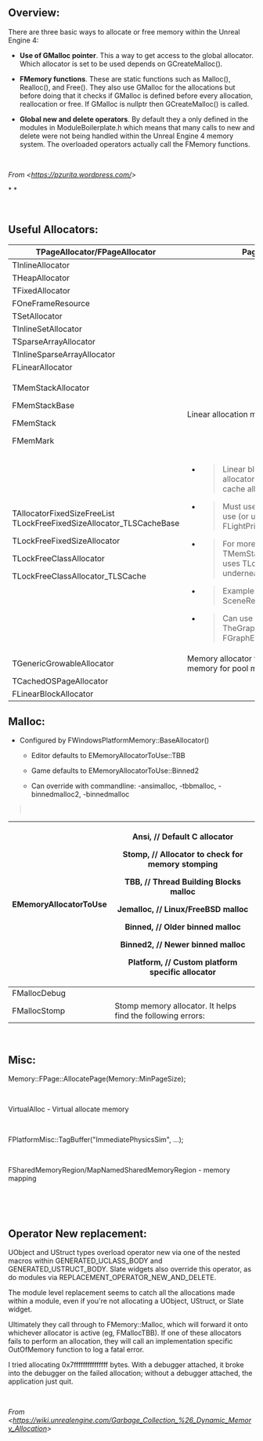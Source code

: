 ## **Overview:**

There are three basic ways to allocate or free memory within the Unreal Engine 4:

-   **Use of GMalloc pointer**. This a way to get access to the global allocator. Which allocator is set to be used depends on GCreateMalloc().

-   **FMemory functions**. These are static functions such as Malloc(), Realloc(), and Free(). They also use GMalloc for the allocations but before doing that it checks if GMalloc is defined before every allocation, reallocation or free. If GMalloc is nullptr then GCreateMalloc() is called.

-   **Global new and delete operators**. By default they a only defined in the modules in ModuleBoilerplate.h which means that many calls to new and delete were not being handled within the Unreal Engine 4 memory system. The overloaded operators actually call the FMemory functions.

 

*From &lt;<https://pzurita.wordpress.com/>&gt;*

\* *

 

## **Useful Allocators:**

<table><thead><tr class="header"><th>TPageAllocator/FPageAllocator</th><th>Page allocator</th></tr></thead><tbody><tr class="odd"><td>TInlineAllocator</td><td> </td></tr><tr class="even"><td>THeapAllocator</td><td> </td></tr><tr class="odd"><td>TFixedAllocator</td><td> </td></tr><tr class="even"><td>FOneFrameResource</td><td> </td></tr><tr class="odd"><td>TSetAllocator</td><td> </td></tr><tr class="even"><td>TInlineSetAllocator</td><td> </td></tr><tr class="odd"><td>TSparseArrayAllocator</td><td> </td></tr><tr class="even"><td>TInlineSparseArrayAllocator</td><td> </td></tr><tr class="odd"><td>FLinearAllocator</td><td> </td></tr><tr class="even"><td><p>TMemStackAllocator</p><p>FMemStackBase</p><p>FMemStack</p><p>FMemMark</p></td><td>Linear allocation memory stack</td></tr><tr class="odd"><td><p>TAllocatorFixedSizeFreeList<br />
TLockFreeFixedSizeAllocator_TLSCacheBase</p><p>TLockFreeFixedSizeAllocator</p><p>TLockFreeClassAllocator</p><p>TLockFreeClassAllocator_TLSCache</p><p> </p></td><td><ul><li><blockquote><p>Linear block allocator: Fixed-sized allocator that uses a free list to cache allocations.</p></blockquote></li><li><blockquote><p>Must use custom new/delete to use (or use placementnew). Ex: FLightPrimitiveInteraction</p></blockquote></li><li><blockquote><p>For more automatic, look at TMemStackAllocator&lt;&gt; which uses TLockFreeFixedSizeAllocator underneath the covers</p></blockquote></li><li><blockquote><p>Examples: FAnimStackAllocator &amp; SceneRenderingAllocator</p></blockquote></li><li><blockquote><p>Can use it as an object pool (Ex: TheGraphEventAllocator &amp; FGraphEvent::CreateGraphEvent())</p></blockquote></li></ul></td></tr><tr class="even"><td>TGenericGrowableAllocator</td><td>Memory allocator that allocates direct memory for pool memory</td></tr><tr class="odd"><td>TCachedOSPageAllocator</td><td> </td></tr><tr class="even"><td>FLinearBlockAllocator</td><td> </td></tr></tbody></table>


## **Malloc:**

-   Configured by FWindowsPlatformMemory::BaseAllocator()

    -   Editor defaults to EMemoryAllocatorToUse::TBB

    -   Game defaults to EMemoryAllocatorToUse::Binned2

    -   Can override with commandline: -ansimalloc, -tbbmalloc, -binnedmalloc2, -binnedmalloc

>  

<table><thead><tr class="header"><th>EMemoryAllocatorToUse</th><th><p>Ansi, // Default C allocator</p><p>Stomp, // Allocator to check for memory stomping</p><p>TBB, // Thread Building Blocks malloc</p><p>Jemalloc, // Linux/FreeBSD malloc</p><p>Binned, // Older binned malloc</p><p>Binned2, // Newer binned malloc</p><p>Platform, // Custom platform specific allocator</p></th></tr></thead><tbody><tr class="odd"><td>FMallocDebug</td><td> </td></tr><tr class="even"><td>FMallocStomp</td><td>Stomp memory allocator. It helps find the following errors:</td></tr></tbody></table>

 

## **Misc:**

Memory::FPage::AllocatePage(Memory::MinPageSize);

 

VirtualAlloc - Virtual allocate memory

 

FPlatformMisc::TagBuffer("ImmediatePhysicsSim", …);

 

FSharedMemoryRegion/MapNamedSharedMemoryRegion - memory mapping

 

 

## **Operator New replacement:**

UObject and UStruct types overload operator new via one of the nested macros within GENERATED\_UCLASS\_BODY and GENERATED\_USTRUCT\_BODY. Slate widgets also override this operator, as do modules via REPLACEMENT\_OPERATOR\_NEW\_AND\_DELETE.

The module level replacement seems to catch all the allocations made within a module, even if you're not allocating a UObject, UStruct, or Slate widget.

Ultimately they call through to FMemory::Malloc, which will forward it onto whichever allocator is active (eg, FMallocTBB). If one of these allocators fails to perform an allocation, they will call an implementation specific OutOfMemory function to log a fatal error.

I tried allocating 0x7fffffffffffffff bytes. With a debugger attached, it broke into the debugger on the failed allocation; without a debugger attached, the application just quit.

 

*From &lt;<https://wiki.unrealengine.com/Garbage_Collection_%26_Dynamic_Memory_Allocation>&gt;*
